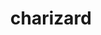 ---
id: 6
title: charizard
types: [fire,flying]
image: https://raw.githubusercontent.com/PokeAPI/sprites/master/sprites/pokemon/6.png
---
